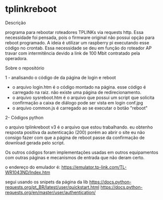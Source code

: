 # tplinkreboot

Descrição

programa para rebootar roteadores TPLINKs via requests http. Essa necessidade foi pensada, pois o firmware original não possui opção para reboot programado. A ideia é utilizar um raspberry pi executando esse código no crontab. Essa necessidade se deu em função do roteador AP travar com intermitência devido a link de 100 Mbit contratado pela operadora.

Sobre o repositório

1 - analisando o código de da página de login e reboot

- o arquivo login.htm é o código montado na página. esse código é carregado na raiz. não existe uma página de redirecionamento. 
- o arquivo sysreboot.htm é o arquivo que possui um script que solicita confirmação a caixa de diálogo pode ser vista em login conf.jpg
- o arquivo common.js é carregado ao se executar o botão "reboot"

2- Códigos python

o arquivo tplinkreboot v3 é o arquivo que estou trabalhando. eu obtenho resposta positiva da autenticação (200) porém ao abrir o site eu não consigo fazer com que a página de reboot passe da confirmação de download gerada pelo script. 

Os outros códigos foram implementações usadas em outros equipamentos com outras páginas e mecanismos de entrada que não deram certo. 

o endereço do emulador é: 
https://emulator.tp-link.com/TL-WR1043ND/Index.htm

segui usando os snipets da página da lib
https://docs.python-requests.org/pt_BR/latest/user/quickstart.html
https://docs.python-requests.org/en/master/user/authentication/
